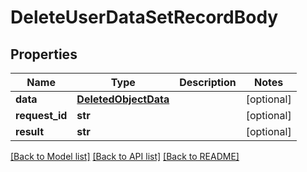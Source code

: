 # DeleteUserDataSetRecordBody

## Properties
Name | Type | Description | Notes
------------ | ------------- | ------------- | -------------
**data** | [**DeletedObjectData**](DeletedObjectData.md) |  | [optional] 
**request_id** | **str** |  | [optional] 
**result** | **str** |  | [optional] 

[[Back to Model list]](../README.md#documentation-for-models) [[Back to API list]](../README.md#documentation-for-api-endpoints) [[Back to README]](../README.md)


